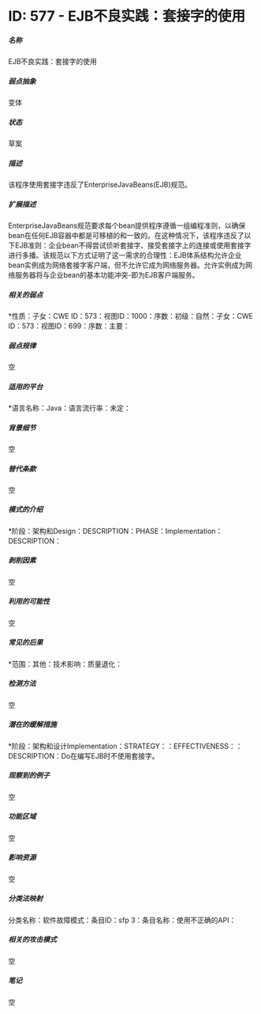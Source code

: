 # ID: 577 - EJB不良实践：套接字的使用
<h5>名称</h5>EJB不良实践：套接字的使用
<h5>弱点抽象</h5>变体
<h5>状态</h5>草案
<h5>描述</h5>该程序使用套接字违反了EnterpriseJavaBeans(EJB)规范。
<h5>扩展描述</h5>EnterpriseJavaBeans规范要求每个bean提供程序遵循一组编程准则，以确保bean在任何EJB容器中都是可移植的和一致的。在这种情况下，该程序违反了以下EJB准则：企业bean不得尝试侦听套接字、接受套接字上的连接或使用套接字进行多播。该规范以下方式证明了这一需求的合理性：EJB体系结构允许企业bean实例成为网络套接字客户端，但不允许它成为网络服务器。允许实例成为网络服务器将与企业bean的基本功能冲突-即为EJB客户端服务。
<h5>相关的弱点</h5>*性质：子女：CWE ID：573：视图ID：1000：序数：初级：自然：子女：CWE ID：573：视图ID：699：序数：主要：
<h5>弱点规律</h5>空
<h5>适用的平台</h5>*语言名称：Java：语言流行率：未定：
<h5>背景细节</h5>空
<h5>替代条款</h5>空
<h5>模式的介绍</h5>*阶段：架构和Design：DESCRIPTION：PHASE：Implementation：DESCRIPTION：
<h5>剥削因素</h5>空
<h5>利用的可能性</h5>空
<h5>常见的后果</h5>*范围：其他：技术影响：质量退化：
<h5>检测方法</h5>空
<h5>潜在的缓解措施</h5>*阶段：架构和设计Implementation：STRATEGY：：EFFECTIVENESS：：DESCRIPTION：Do在编写EJB时不使用套接字。
<h5>观察到的例子</h5>空
<h5>功能区域</h5>空
<h5>影响资源</h5>空
<h5>分类法映射</h5>分类名称：软件故障模式：条目ID：sfp 3：条目名称：使用不正确的API：
<h5>相关的攻击模式</h5>空
<h5>笔记</h5>空

